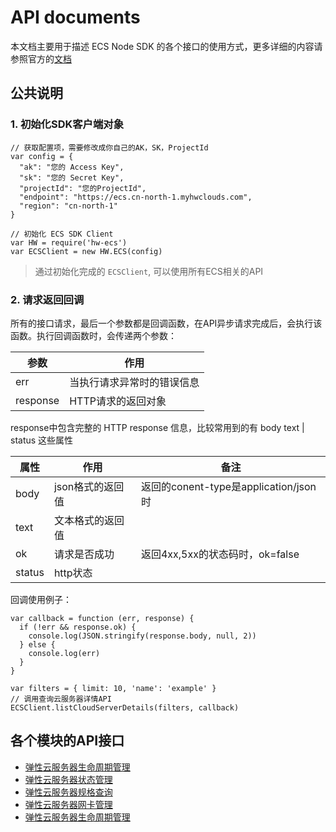 # API documents

本文档主要用于描述 ECS Node SDK 的各个接口的使用方式，更多详细的内容请参照官方的[文档](https://support.hwclouds.com/ecs/index.html)


## 公共说明
### 1. 初始化SDK客户端对象

```
// 获取配置项，需要修改成你自己的AK，SK，ProjectId
var config = {
  "ak": "您的 Access Key",
  "sk": "您的 Secret Key",
  "projectId": "您的ProjectId",
  "endpoint": "https://ecs.cn-north-1.myhwclouds.com",
  "region": "cn-north-1"
}

// 初始化 ECS SDK Client
var HW = require('hw-ecs')
var ECSClient = new HW.ECS(config) 
```

> 通过初始化完成的 `ECSClient`, 可以使用所有ECS相关的API

### 2. 请求返回回调

所有的接口请求，最后一个参数都是回调函数，在API异步请求完成后，会执行该函数。执行回调函数时，会传递两个参数：

| 参数     | 作用                               |
|----------|------------------------------------|
| err      | 当执行请求异常时的错误信息         |
| response | HTTP请求的返回对象                 |

response中包含完整的 HTTP response 信息，比较常用到的有 body text | status 这些属性

| 属性   | 作用             | 备注                                  |
|--------|------------------|---------------------------------------|
| body   | json格式的返回值 | 返回的conent-type是application/json时 |
| text   | 文本格式的返回值 |                                       |
| ok     | 请求是否成功     | 返回4xx,5xx的状态码时，ok=false       |
| status | http状态         |                                       |

回调使用例子：

```
var callback = function (err, response) {
  if (!err && response.ok) {
    console.log(JSON.stringify(response.body, null, 2))
  } else {
    console.log(err)
  }
}

var filters = { limit: 10, 'name': 'example' }
// 调用查询云服务器详情API
ECSClient.listCloudServerDetails(filters, callback)
```

## 各个模块的API接口

- <a href="./lifecycle-apidoc.md" target="_blank">弹性云服务器生命周期管理</a>
- <a href="./status-apidoc.md" target="_blank">弹性云服务器状态管理</a>
- <a href="./flavor-apidoc.md" target="_blank">弹性云服务器规格查询</a>
- <a href="./interface-apidoc.md" target="_blank">弹性云服务器网卡管理</a>
- <a href="./lifecycle-apidoc.md" target="_blank">弹性云服务器生命周期管理</a>

